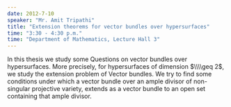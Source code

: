 ```yaml
---
date: 2012-7-10
speaker: "Mr. Amit Tripathi"
title: "Extension theorems for vector bundles over hypersurfaces"
time: "3:30 - 4:30 p.m." 
time: "Department of Mathematics, Lecture Hall 3"
---
```

In this thesis we study some Questions on vector bundles over hypersurfaces. More precisely, for hypersurfaces of dimension $\\\\geq 2$, we study the extension problem of Vector bundles. We try to find some conditions under which a vector bundle over an ample divisor of non-singular projective variety, extends as a vector bundle to an open set containing that ample divisor.
